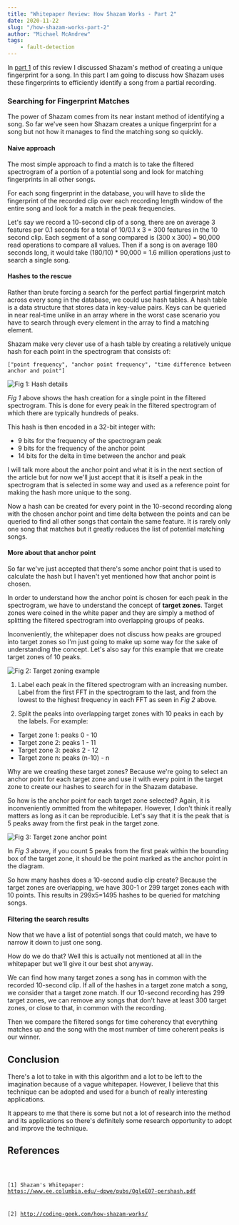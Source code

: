 ```yaml
---
title: "Whitepaper Review: How Shazam Works - Part 2"
date: 2020-11-22
slug: "/how-shazam-works-part-2"
author: "Michael McAndrew"
tags:
    - fault-detection
---
```


In <a href="https://www.mcand.ru/how-shazam-works-part-1">part 1</a> of this review I discussed Shazam's method of creating a unique fingerprint
for a song. In this part I am going to discuss how Shazam uses these fingerprints
to efficiently identify a song from a partial recording.

### Searching for Fingerprint Matches

The power of Shazam comes from its near instant method of identifying a song. So
far we've seen how Shazam creates a unique fingerprint for a song but not how it
manages to find the matching song so quickly.

#### Naive approach

The most simple approach to find a match is to take the filtered spectrogram of
a portion of a potential song and look for matching fingerprints in all other
songs.

For each song fingerprint in the database, you will have to slide the fingerprint
of the recorded clip over each recording length window of the entire song and look for
a match in the peak frequencies.

Let's say we record a 10-second
clip of a song, there are on average 3 features per 0.1 seconds for a total of 10/0.1 x 3 = 300
features in the 10 second clip. Each segment of a song compared is (300 x 300) = 90,000
read operations to compare all values. Then if a song is on average 180 seconds long, 
it would take (180/10) * 90,000 = 1.6 million operations just to search a single song.

#### Hashes to the rescue

Rather than brute forcing a search for the perfect partial fingerprint match across
every song in the database, we could use hash tables. A hash table is a data structure
that stores data in key-value pairs. Keys can be queried in near real-time unlike
in an array where in the worst case scenario you have to search through every element
in the array to find a matching element.

Shazam make very clever use of a hash table by creating a relatively unique hash for 
each point in the spectrogram that consists of:

```
["point frequency", "anchor point frequency", "time difference between anchor and point"]
```

<div style={{maxWidth: 500, margin: '0 auto'}}>

![](/images/posts/how-shazam-works-2/hash-creation.png "Fig 1: Hash details")

</div>

*Fig 1* above shows the hash creation for a single point in the filtered spectrogram.
This is done for every peak in the filtered spectrogram of which there are typically
hundreds of peaks.

This hash is then encoded in a 32-bit integer with:
- 9 bits for the frequency of the spectrogram peak
- 9 bits for the frequency of the anchor point
- 14 bits for the delta in time between the anchor and peak

I will talk more about the anchor point and what it is in the next section of the article but for
now we'll just accept that it is itself a peak in the spectrogram that is selected in
some way and used as a reference point for making the hash more unique to the song.

Now a hash can be created for every point in the 10-second recording along with the
chosen anchor point and time delta between the points and can be queried to find
all other songs that contain the same feature. It is rarely only one song that
matches but it greatly reduces the list of potential matching songs.

#### More about that anchor point

So far we've just accepted that there's some anchor point that is used to calculate
the hash but I haven't yet mentioned how that anchor point is chosen.

In order to understand how the anchor point is chosen for each peak in the spectrogram, we have to understand
the concept of __target zones__. Target zones were coined in the white
paper and they are simply a method of splitting the filtered spectrogram into overlapping
groups of peaks.

Inconveniently, the whitepaper does not discuss how peaks are grouped into target zones
so I'm just going to make up some way for the sake of understanding the concept.
Let's also say for this example that we create target zones of 10 peaks.

<div style={{maxWidth: 500, margin: '0 auto'}}>

![](/images/posts/how-shazam-works-2/target-zones.jpg "Fig 2: Target zoning example")

</div>

1. Label each peak in the filtered spectrogram with an increasing number. Label
from the first FFT in the spectrogram to the last, and from the lowest to the highest
frequency in each FFT as seen in *Fig 2* above.

2. Split the peaks into overlapping target zones with 10 peaks in each by the labels.
For example:

- Target zone 1: peaks 0 - 10
- Target zone 2: peaks 1 - 11
- Target zone 3: peaks 2 - 12
- Target zone n: peaks (n-10) - n

Why are we creating these target zones? Because we're going to select an anchor
point for each target zone and use it with every point in the target zone to create
our hashes to search for in the Shazam database.

So how is the anchor point for each target zone selected? Again, it is inconveniently
ommitted from the whitepaper. However, I don't think it really matters as long as it
can be reproducible. Let's say that it is the peak that is 5 peaks away from the first
peak in the target zone.

<div style={{maxWidth: 500, margin: '0 auto'}}>

![](/images/posts/how-shazam-works-2/anchor-point-target-zone.png "Fig 3: Target zone anchor point")

</div>

In *Fig 3* above, if you count 5 peaks from the first peak within the bounding
box of the target zone, it should be the point marked as the anchor point in the
diagram.

So how many hashes does a 10-second audio clip create? Because the target zones
are overlapping, we have 300-1 or 299 target zones each with 10 points. This results
in 299x5=1495 hashes to be queried for matching songs.

#### Filtering the search results

Now that we have a list of potential songs that could match, we have to narrow it
down to just one song.

How do we do that? Well this is actually not mentioned at all in the whitepaper but
we'll give it our best shot anyway.

We can find how many target zones a song has in common with the recorded 10-second
clip. If all of the hashes in a target zone match a song, we consider that a target
zone match. If our 10-second recording has 299 target zones, we can remove any songs
that don't have at least 300 target zones, or close to that, in common with the
recording.

Then we compare the filtered songs for time coherency that everything matches up
and the song with the most number of time coherent peaks is our winner.

## Conclusion

There's a lot to take in with this algorithm and a lot to be left to the imagination
because of a vague whitepaper. However, I believe that this technique can be adopted
and used for a bunch of really interesting applications.

It appears to me that there is some but not a lot of research into the method and
its applications so there's definitely some research opportunity to adopt and
improve the technique.

## References

<code>

[1] Shazam's Whitepaper: https://www.ee.columbia.edu/~dpwe/pubs/OgleE07-pershash.pdf

[2] http://coding-geek.com/how-shazam-works/

</code>
